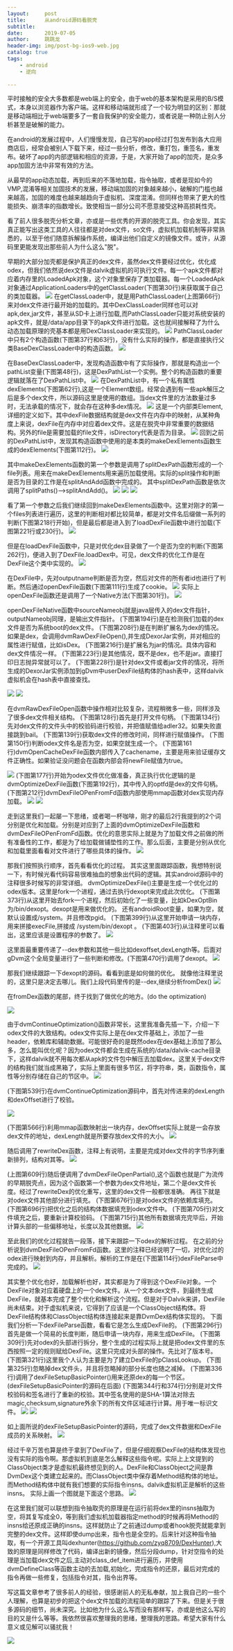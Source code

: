 ```yaml
---
layout:     post
title:      从android源码看脱壳
subtitle:   
date:       2019-07-05
author:     跳跳龙
header-img: img/post-bg-ios9-web.jpg
catalog: true
tags:
    - android
    - 逆向
        
---
```


平时接触的安全大多数都是web端上的安全，由于web的基本架构是采用的B/S模式，本身以浏览器作为客户端。这样和移动端就形成了一个较为明显的区别：那就是移动端相比于web端要多了一套自我保护的安全能力，或者说是一种防止别人分析甚至是破解的能力。

在android的发展过程中，人们慢慢发现，自己写的app经过打包发布到各大应用商店后，经常会被别人下载下来，经过一些分析，修改，重打包，重签名，重发布。破坏了app的内部逻辑和相应的资源，于是，大家开始了app的加壳，是众多app加固方法中非常有效的方法。

从最早的app动态加载，再到后来的不落地加载，指令抽取，或者是现如今的VMP,混淆等相关加固技术的发展，移动端加固的对象越来越小，破解的门槛也越来越高，加固的难度也越来越趋向于虚拟机、深度混淆。但同样也带来了更大的性能损失、崩溃率的指数增长。致使相当一部分公司不愿意接受这种高损耗性壳。

看了前人很多脱壳分析文章，亦或是一些优秀的开源的脱壳工具。你会发现，其实真正能写出这类工具的人往往都是对dex文件，so文件，虚拟机加载机制等非常熟悉的，以至于他们随意拆解操作系统，编译出他们自定义的镜像文件。或许，从源码里更能发现出那些前人为什么这么"脱"。

早期的大部分加壳都是保护真正的dex文件，虽然dex文件要经过优化，优化成odex，但我们依然说dex文件是dalvik虚拟机的可执行文件。每一个apk文件都对应着内存里的LoadedApk对象，这个对象里保存了类加载器。每一个LoadedApk对象通过ApplicationLoaders中的getClassLoader(下图第30行)来获取属于自己的类加载器。
![](http://tiaotiaolong.cn-bj.ufileos.com/blog18-01.jpg)
在getClassLoader中，就是用PathClassLoader(上图第66行)来对dex文件进行最开始的加载的。其中DexClassLoader同样也可以对apk,dex,jar文件，甚至从SD卡上进行加载,而PathClassLoader只能对系统安装的apk文件，就是/data/app目录下的apk文件进行加载。这也就间接解释了为什么动态加载原理的壳基本都是用DexClassLoader来实现的。
![](http://tiaotiaolong.cn-bj.ufileos.com/blog18-02.jpg)
PathClassLoader中只有2个构造函数(下图第37行和63行)，没有什么实际的操作，都是直接执行父类BaseDexClassLoader中的构造函数。
![](http://tiaotiaolong.cn-bj.ufileos.com/blog18-03.jpg)

在BaseDexClassLoader中，发现构造函数中有了实际操作，那就是构造出一个pathList变量(下图第48行)，这是DexPathList一个实例。整个的构造函数的重要逻辑就落在了DexPathList中。
![](http://tiaotiaolong.cn-bj.ufileos.com/blog18-04.jpg)
在DexPathList中，有一个私有属性dexElements(下图第62行),这是一个Element数组。经常会遇到有一些apk解压之后是多个dex文件，所以源码这里是使用的数组。当dex文件里的方法数量过多时，无法承载的情况下，就会存在这种多dex情况。
![](http://tiaotiaolong.cn-bj.ufileos.com/blog18-05.jpg)
这是一个内部类Element,详细的定义如下。其中dexFile数据结构就是dex文件在内存中的映射，从某种角度上来说，dexFile在内存中对应着dex文件。这是在脱壳中非常重要的数据结构。另外的file是需要加载的file文件，isDirectory代表是否为目录。
![](http://tiaotiaolong.cn-bj.ufileos.com/blog18-06.jpg)
回到之前的DexPathList中，发现其构造函数中使用的是本类的makeDexElements函数生成的dexElements(下图第112行)。
![](http://tiaotiaolong.cn-bj.ufileos.com/blog18-07.jpg)

其中makeDexElements函数的第一个参数是调用了splitDexPath函数形成的一个file列表。用来在makeDexElements用来遍历加载使用。实际的split操作和判断是否为目录的工作是在splitAndAdd函数中完成的。
其中splitDexPath函数是依次调用了splitPaths()-->splitAndAdd()。
![](http://tiaotiaolong.cn-bj.ufileos.com/blog18-09.jpg)
![](http://tiaotiaolong.cn-bj.ufileos.com/blog18-10.jpg)
![](http://tiaotiaolong.cn-bj.ufileos.com/blog18-11.jpg)

看了第一个参数之后我们继续回到makeDexElements函数中。这里对刚才的第一个files列表进行遍历，这里的判断相对都比较简单，都是对文件名后缀做一系列的判断(下图第218行开始)，但是最后都是进入到了loadDexFile函数中进行加载(下图第221行或230行)。
![](http://tiaotiaolong.cn-bj.ufileos.com/blog18-12.jpg)

但是在loadDexFile函数中，只是对优化dex目录做了一个是否为空的判断(下图第262行)，便进入到了DexFile.loadDex中。可见，dex文件的优化工作是在DexFile这个类中实现的。
![](http://tiaotiaolong.cn-bj.ufileos.com/blog18-13.jpg)

在DexFile中，先对outputname判断是否为空，然后对文件的所有者id也进行了判断。然后通过openDexFile函数(下图第111行)生成了cookie。
![](http://tiaotiaolong.cn-bj.ufileos.com/blog18-14.jpg)
实际上openDexFile函数还是调用了一个Native方法(下图第301行)。
![](http://tiaotiaolong.cn-bj.ufileos.com/blog18-15.jpg)

openDexFileNative函数中sourceNameobj就是java层传入的dex文件指针，outputNameobj同理，是输出文件指针。
(下图第194行)是在检测我们加载的dex文件是否为系统boot的dex文件。
(下图第208行)是在判断扩展名为dex的情况。如果是dex，会调用dvmRawDexFileOpen(),并生成DexorJar实例，并对相应的属性进行赋值，比如isDex。
(下图第216行)是扩展名为jar的情况。具体内容和dex文件情况一样。
(下图第223行)是其他情况，既不是dex，也不是jar。直接打印日志抛异常就可以了。
(下图第228行)是针对dex文件或者jar文件的情况，将所生成的DexorJar实例添加到gDvm中userDexFile结构体的hash表中，这样dalvik虚拟机会在hash表中直接查找。

![](http://tiaotiaolong.cn-bj.ufileos.com/blog18-16.jpg)
![](http://tiaotiaolong.cn-bj.ufileos.com/blog18-17.jpg)


在dvmRawDexFileOpen函数中操作相对比较复杂，流程稍微多一些，同样涉及了很多dex文件相关结构。
(下图第128行)首先是打开文件句柄。
(下图第134行)先对dex文件的文件头中的校验码进行校验，并把值赋值给adler32。如果失败直接跳到bail。
(下图第139行)获取dex文件的修改时间，同样进行赋值操作。
(下图第150行)判断odex文件名是否为空，如果空就生成一个。
(下图第161行)dvmOpenCacheDexFile函数内部传入了cachename，主要是用来验证缓存文件正确性。如果验证没问题会在函数内部会将newFile赋值为true。



![](http://tiaotiaolong.cn-bj.ufileos.com/blog18-18.jpg)
(下图第177行)开始为odex文件优化做准备，真正执行优化逻辑的是dvmOptimizeDexFile函数(下图第192行)，其中传入的optfd是dex的文件句柄。
(下图第212行)dvmDexFileOPenFromFd函数内部使用mmap函数对dex实现内存加载。
![](http://tiaotiaolong.cn-bj.ufileos.com/blog18-19.jpg)
![](http://tiaotiaolong.cn-bj.ufileos.com/blog18-20.jpg)


走到这里我们一起屡一下思绪，或者喝一杯咖啡，刚才的最后2行我提到的2个词分别是优化和加载。分别是对应到了上面的dvmOptimizeDexFile函数和dvmDexFileOPenFromFd函数。优化的意思实际上就是为了加载文件之前做的所有准备性的工作，都是为了给加载做铺垫性的工作。那么后面，主要是分别从优化和加载里面看看对文件进行了哪些具体的操作。
![](http://tiaotiaolong.cn-bj.ufileos.com/blog18-28.jpg)


那我们按照执行顺序，首先看看优化的过程。
其实这里面跟踪函数，我想特别说一下，有时候光看代码容易很难抽血的想象出代码的逻辑。其实android源码中的注释很多时候写的非常详细。
dvmOptimizeDexFile()主要是生成一个优化过的odex版本。这里是fork一个进程，通过去执行dexopt来完成此次优化。
(下图第373行)从这里开始去fork一个进程，然后初始化了一些变量，比如kDexOptBin为/bin/dexopt。dexopt是用来做优化的。
还有androidRoot变量，如果为空，就默认设置成/system。并且修改pgid。
(下图第399行)从这里开始申请一块内存，用来拼接execFile,拼接成 /system/bin/dexopt 。
(下图第403行)从注释里可以看出，这里应该是设置程序的参数了。
![](http://tiaotiaolong.cn-bj.ufileos.com/blog18-29.jpg)

这里面最重要传递了--dex参数和其他一些比如dexoffset,dexLength等。后面对gDvm这个全局变量进行了一些判断和修改。(下图第470行)调用了dexopt。
![](http://tiaotiaolong.cn-bj.ufileos.com/blog18-30.jpg)

那我们继续跟踪一下dexopt的源码。看看到底是如何做的优化。
就像他注释里说的，这里只是决定去哪儿。我们上段代码里传的是--dex,继续分析fromDex()
![](http://tiaotiaolong.cn-bj.ufileos.com/blog18-31.jpg)

在fromDex函数的尾部，终于找到了做优化的地方。(do the optimization)

![](http://tiaotiaolong.cn-bj.ufileos.com/blog18-32.jpg)

由于dvmContinueOptimization()函数非常长，这里我准备先插一下，介绍一下odex文件的大致结构。odex文件实际上是在dex文件基础上，添加了一些header，依赖库和辅助数据。可能很好奇的是既然odex在dex基础上添加了那么多，怎么能叫优化呢？因为odex文件都会生成在系统的/data/dalvik-cache目录下，这样dalvik就不用每次都从apk的文件包中解压去加载dex。这里关于dex文件的结构我们就当成黑箱了，实际上里面有很多节区，将字符串，类，函数指令，属性等分别存储在自己的节区中。
![](http://tiaotiaolong.cn-bj.ufileos.com/blog18-33.jpg)


(下图第539行)在dvmContinueOptimization源码中，首先对传进来的dexLength和dexOffset进行了校验。

![](http://tiaotiaolong.cn-bj.ufileos.com/blog18-34.jpg)

(下图第566行)利用mmap函数映射出一块内存，dexOffset实际上就是一会存放dex文件的地址，dexLength就是所要存放dex文件的大小。
![](http://tiaotiaolong.cn-bj.ufileos.com/blog18-35.jpg)

随后调用了rewriteDex函数，注释上有说明，主要是完成对dex文件的字节序列重新排列，结构对其等。
![](http://tiaotiaolong.cn-bj.ufileos.com/blog18-36.jpg)

(上图第609行)随后便调用了dvmDexFileOpenPartial(),这个函数也就是广为流传的早期脱壳点，因为这个函数第一个参数为dex文件地址，第二个是dex文件长度。经过了rewriteDex的优化重写，这里的dex文件一般都很准确。
再往下就是对odex文件其他部分进行填充。
(下图第676行)是对odex文件的依赖库填充。
(下图第696行)把优化之后的结构体数据填充到odex文件中。
(下图第705行)对文件填充之后，要重新计算校验码。
(下图第715行)其他所有数据填充完毕后，开始计算头部的一些偏移地址，长度以及其他数据。
![](http://tiaotiaolong.cn-bj.ufileos.com/blog18-37.jpg)


至此我们的优化过程就告一段落，接下来跟踪一下odex的解析过程。
在之前的分析说到dvmDexFileOPenFromFd函数。这里的注释已经说明了一切，对优化过的odex进行映射到内存，并且解析。解析的工作是在(下图第114行)dexFileParse中完成的。
![](http://tiaotiaolong.cn-bj.ufileos.com/blog18-38.jpg)

其实整个优化也好，加载解析也好，其实都是为了得到这个DexFile对象。一个DexFile对象对应着硬盘上的一个dex文件。从一个文本dex文件，到最终生成DexFile，就基本完成了整个优化和解析这个流程。但是对于Dalvik来讲，DexFile尚未结束。对于虚拟机来说，它得到了应该是一个ClassObject结构体。将DexFile结构体和ClassObject结构体连接起来是靠DvmDex结构体实现的。
下面我们分析一下dexFileParse函数，看看它是怎么生成DexFile的。
(下图第296行)首先是做一个简易的长度判断，随后申请一块内存，用来生成DexFile。
(下图第309行)先对odex的头部进行拆分，整个生成的过程实际上就是把odex文件里的东西按照一定的规则赋给DexFile。这里只完成对头部的操作。先比对了版本号。
(下图第321行)这里我个人认为主要是为了建立DexFile的pClassLookup。
(下图第325行)忽略掉dex文件头，并且将忽略掉的部分长度也随之减掉。
(下图第336行)调用了dexFileSetupBasicPointer()用来还原dex的每一个节区。(dexFileSetupBasicPointer的源码在后面)
(下图第344行和374行)分别是对文件校验码和签名进行了重新的校验。其中签名使用的是SHA-1算法对除去magic,checksum,signature外余下的所有文件区域进行计算。用于唯一标识文件。
![](http://tiaotiaolong.cn-bj.ufileos.com/blog18-39.jpg)
![](http://tiaotiaolong.cn-bj.ufileos.com/blog18-40.jpg)

如上面所说的dexFileSetupBasicPointer的源码，完成了dex文件数据和DexFile成员的关系映射。
![](http://tiaotiaolong.cn-bj.ufileos.com/blog18-41.jpg)


经过千辛万苦也算是终于拿到了DexFile了，但是仔细观察DexFile的结构体发现也没有实际的指令啊。那虚拟机到底是怎么解释这些指令呢。实际上上文提到的ClassObject类才是虚拟机最终想见到的人。DexFile和ClassObject之间是靠DvmDex这个类建立起来的。而ClassObject类中保存着Method结构体的地址。而Method结构体中就有我们想要的实际指令insns。dalvik虚拟机正是解析的这些insns。
实际上画一个图就是下面这个思路。
![](http://tiaotiaolong.cn-bj.ufileos.com/blog18-42.jpg)

在这里我们就可以联想到指令抽取壳的原理是在运行前将dex里的insns抽取为空，将其复写成全0，等到我们虚拟机加载器指定method的时候再将Method的insns给还原成正确的insns。这样就防止了之前通过dump或者hook脱壳就能拿到完整的dex文件。这样即使dump出来，指令也是全空的。后来针对这种指令抽取，有一个开源工具叫dexhunter(https://github.com/zyq8709/DexHunter),大致的原理是同样修改了代码，编译出新的镜像，然后分段dump，针对空指令的处理是当加载dex文件之后,主动对class_def_item进行遍历，并使用dvmDefineClass等函数主动的去加载,初始化，完成指令的还原，最后对完成的指令再做一些修复，包括指令对其，指令出界等。


写这篇文章参考了很多前人的经验，很感谢前人的无私奉献，加上我自己的一些个人理解，也算是初步的把这个dex文件加载的流程简单的跟踪了下来。但是关于很多源码的细节，尚未深究。比如他为什么这么写而没有那样写，亦或是他这么写的目的又是什么等等。我依然很喜欢整理我的思绪，整理我的思路。希望大家有什么意义或见解可以骚扰我！



![](http://tiaotiaolong.cn-bj.ufileos.com/wechatzanshangma.jpg)






